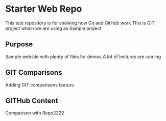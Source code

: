 # Starter Web Repo

This test repository is for showing how Git and GitHub work
This is GIT project which we are using as Sample project
## Purpose

Sample website with plenty of files for demos
A lot of lectures are coming

## GIT Comparisons
Adding GIT comparisons feature

## GITHub Content
Comparison with Repo2222
